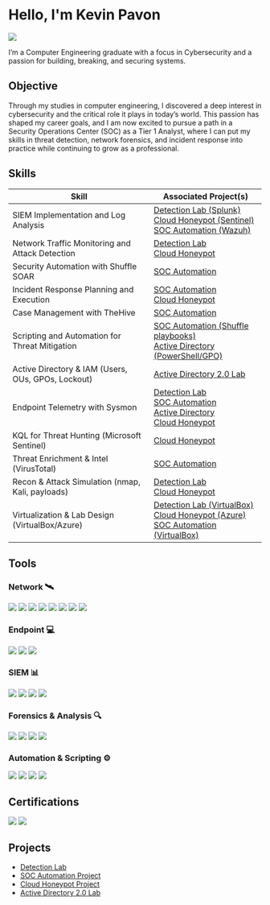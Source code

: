 # Hello, I'm Kevin Pavon
<a href="https://www.linkedin.com/in/kevin-pavon45/"><img src="https://img.shields.io/badge/-LinkedIn-0072b1?&style=for-the-badge&logo=linkedin&logoColor=white" /></a>



I’m a Computer Engineering graduate with a focus in Cybersecurity and a passion for building, breaking, and securing systems.

## Objective


Through my studies in computer engineering, I discovered a deep interest in cybersecurity and the critical role it plays in today’s world. This passion has shaped my career goals, and I am now excited to pursue a path in a Security Operations Center (SOC) as a Tier 1 Analyst, where I can put my skills in threat detection, network forensics, and incident response into practice while continuing to grow as a professional.

## Skills

| Skill                                              | Associated Project(s) |
|---------------------------------------------------|-----------------------|
| SIEM Implementation and Log Analysis              | <a href="https://github.com/KevinP-SOC/Detection-Lab">Detection Lab (Splunk)</a><br><a href="https://github.com/KevinP-SOC/Cloud-Honeypot-Project">Cloud Honeypot (Sentinel)</a><br><a href="https://github.com/KevinP-SOC/SOC-Automation-Project">SOC Automation (Wazuh)</a> |
| Network Traffic Monitoring and Attack Detection   | <a href="https://github.com/KevinP-SOC/Detection-Lab">Detection Lab</a><br><a href="https://github.com/KevinP-SOC/Cloud-Honeypot-Project">Cloud Honeypot</a> |
| Security Automation with Shuffle SOAR             | <a href="https://github.com/KevinP-SOC/SOC-Automation-Project">SOC Automation</a> |
| Incident Response Planning and Execution          | <a href="https://github.com/KevinP-SOC/SOC-Automation-Project">SOC Automation</a><br><a href="https://github.com/KevinP-SOC/Cloud-Honeypot-Project">Cloud Honeypot</a> |
| Case Management with TheHive                      | <a href="https://github.com/KevinP-SOC/SOC-Automation-Project">SOC Automation</a> |
| Scripting and Automation for Threat Mitigation    | <a href="https://github.com/KevinP-SOC/SOC-Automation-Project">SOC Automation (Shuffle playbooks)</a><br><a href="https://github.com/KevinP-SOC/Active-Directory-Project/tree/main">Active Directory (PowerShell/GPO)</a> |
| Active Directory & IAM (Users, OUs, GPOs, Lockout)| <a href="https://github.com/KevinP-SOC/Active-Directory-Project/tree/main">Active Directory 2.0 Lab</a> |
| Endpoint Telemetry with Sysmon                    | <a href="https://github.com/KevinP-SOC/Detection-Lab">Detection Lab</a><br><a href="https://github.com/KevinP-SOC/SOC-Automation-Project">SOC Automation</a><br><a href="https://github.com/KevinP-SOC/Active-Directory-Project/tree/main">Active Directory</a><br><a href="https://github.com/KevinP-SOC/Cloud-Honeypot-Project">Cloud Honeypot</a> |
| KQL for Threat Hunting (Microsoft Sentinel)       | <a href="https://github.com/KevinP-SOC/Cloud-Honeypot-Project">Cloud Honeypot</a> |
| Threat Enrichment & Intel (VirusTotal)            | <a href="https://github.com/KevinP-SOC/SOC-Automation-Project">SOC Automation</a> |
| Recon & Attack Simulation (nmap, Kali, payloads)  | <a href="https://github.com/KevinP-SOC/Detection-Lab">Detection Lab</a><br><a href="https://github.com/KevinP-SOC/Cloud-Honeypot-Project">Cloud Honeypot</a> |
| Virtualization & Lab Design (VirtualBox/Azure)    | <a href="https://github.com/KevinP-SOC/Detection-Lab">Detection Lab (VirtualBox)</a><br><a href="https://github.com/KevinP-SOC/Cloud-Honeypot-Project">Cloud Honeypot (Azure)</a><br><a href="https://github.com/KevinP-SOC/SOC-Automation-Project">SOC Automation (VirtualBox)</a> |

## Tools

### Network 🛰️
<div> <img src="https://img.shields.io/badge/-Wireshark-1679A7?&style=for-the-badge&logo=Wireshark&logoColor=white" /> <img src="https://img.shields.io/badge/-Suricata-EF3B2D?&style=for-the-badge&logo=Suricata&logoColor=white" /> <img src="https://img.shields.io/badge/-Zeek-777BB4?&style=for-the-badge&logo=Zeek&logoColor=white" /> <img src="https://img.shields.io/badge/-Nmap-4682B4?&style=for-the-badge&logo=Nmap&logoColor=white" /> <img src="https://img.shields.io/badge/-Tcpdump-000000?&style=for-the-badge&logo=Wireshark&logoColor=white" /> <img src="https://img.shields.io/badge/-OpenVAS-32CD32?&style=for-the-badge&logoColor=white" /> <img src="https://img.shields.io/badge/-Snort-FF0000?&style=for-the-badge&logo=Snort&logoColor=white" /> <img src="https://img.shields.io/badge/-Netcat-003366?&style=for-the-badge&logoColor=white" /> </div>

### Endpoint 💻
<div> <img src="https://img.shields.io/badge/-Microsoft_Defender_for_Endpoint-00A4EF?&style=for-the-badge&logo=Microsoft&logoColor=white" /> <img src="https://img.shields.io/badge/-Sysmon-FF8C00?&style=for-the-badge&logo=Windows&logoColor=white" /> <img src="https://img.shields.io/badge/-Velociraptor-4B275F?&style=for-the-badge&logo=Velociraptor&logoColor=white" /> </div>

### SIEM 📊
<div> <img src="https://img.shields.io/badge/-Splunk-000000?&style=for-the-badge&logo=Splunk&logoColor=white" /> <img src="https://img.shields.io/badge/-Elastic_Stack-005571?&style=for-the-badge&logo=Elastic&logoColor=white" /> <img src="https://img.shields.io/badge/-Microsoft_Sentinel-0078D4?&style=for-the-badge&logo=Microsoft&logoColor=white" /> <img src="https://img.shields.io/badge/-Kibana-005571?&style=for-the-badge&logo=Kibana&logoColor=white" /> </div>

### Forensics & Analysis 🔍
<div> <img src="https://img.shields.io/badge/-Autopsy-2E74B5?&style=for-the-badge&logoColor=white" /> <img src="https://img.shields.io/badge/-Volatility-3C3C3C?&style=for-the-badge&logoColor=white" /> <img src="https://img.shields.io/badge/-Redline-8B0000?&style=for-the-badge&logoColor=white" />  <img src="https://img.shields.io/badge/-TheHive-FFD700?&style=for-the-badge&logoColor=black" /> </div>

### Automation & Scripting ⚙️ 
<div> <img src="https://img.shields.io/badge/-Shuffle_SOAR-4A148C?&style=for-the-badge&logoColor=white" /> <img src="https://img.shields.io/badge/-Python-3776AB?&style=for-the-badge&logo=Python&logoColor=white" /> <img src="https://img.shields.io/badge/-Bash-4EAA25?&style=for-the-badge&logo=GNU%20Bash&logoColor=white" /> <img src="https://img.shields.io/badge/-PowerShell-5391FE?&style=for-the-badge&logo=PowerShell&logoColor=white" /> </div>

## Certifications

<div>
<img src="https://img.shields.io/badge/-Security%2B-FF0000?&style=for-the-badge&logo=CompTIA&logoColor=white" />
<img src="https://img.shields.io/badge/-Network%2B-007ACC?&style=for-the-badge&logo=CompTIA&logoColor=white" />

</div>

## Projects
- [Detection Lab](https://github.com/KevinP-SOC/Detection-Lab)
- [SOC Automation Project](https://github.com/KevinP-SOC/SOC-Automation-Project)
- [Cloud Honeypot Project](https://github.com/KevinP-SOC/Cloud-Honeypot-Project)
- [Active Directory 2.0 Lab](https://github.com/KevinP-SOC/Active-Directory-Project/tree/main)

